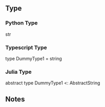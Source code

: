 ## Type
### Python Type
str
### Typescript Type
type DummyType1 = string
### Julia Type
abstract type DummyType1 <: AbstractString

## Notes


